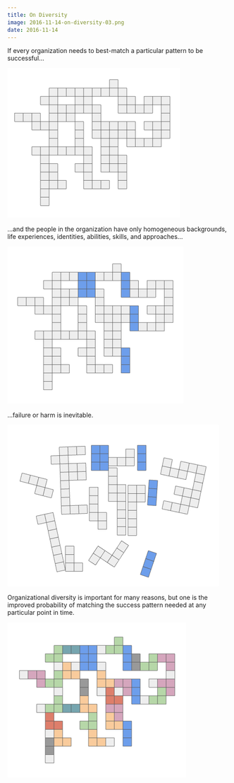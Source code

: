 ```yaml
---
title: On Diversity
image: 2016-11-14-on-diversity-03.png
date: 2016-11-14
---
```


If every organization needs to best-match a particular pattern to be successful...

![Representation of pattern of success.](/assets/posts/2016-11-14-on-diversity-00.png)

...and the people in the organization have only homogeneous backgrounds, life experiences, identities, abilities, skills, and approaches...

![Representation of pattern of success with only a few, homogeneous areas accounted for.](/assets/posts/2016-11-14-on-diversity-01.png)

...failure or harm is inevitable.

![Representation of pattern of success falling apart with only a few, homogeneous areas accounted for.](/assets/posts/2016-11-14-on-diversity-02.png)

Organizational diversity is important for many reasons, but one is the improved probability of matching the success pattern needed at any particular point in time. 

![Representation of pattern of success with many, heterogeneous areas accounted for.](/assets/posts/2016-11-14-on-diversity-03.png)